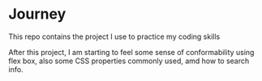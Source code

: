# Journey

This repo contains the project I use to practice my coding skills

After this project, I am starting to feel some sense of conformability using flex box, also some CSS properties commonly used, amd how to search info.